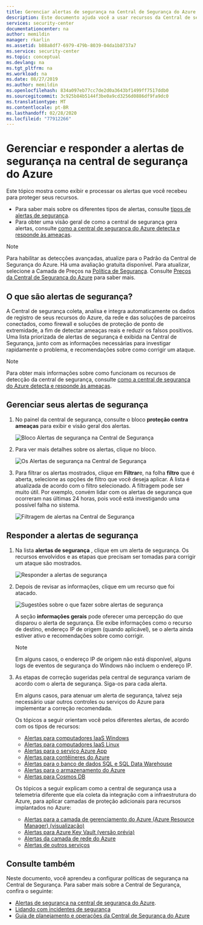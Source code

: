 ```yaml
---
title: Gerenciar alertas de segurança na Central de Segurança do Azure | Microsoft Docs
description: Este documento ajuda você a usar recursos da Central de segurança do Azure para gerenciar e responder a alertas de segurança.
services: security-center
documentationcenter: na
author: memildin
manager: rkarlin
ms.assetid: b88a8df7-6979-479b-8039-04da1b8737a7
ms.service: security-center
ms.topic: conceptual
ms.devlang: na
ms.tgt_pltfrm: na
ms.workload: na
ms.date: 08/27/2019
ms.author: memildin
ms.openlocfilehash: 834a097eb77cc7de2d0a3643bf1499ff7517ddb0
ms.sourcegitcommit: 3c925b84b5144f3be0a9cd3256d0886df9fa9dc0
ms.translationtype: MT
ms.contentlocale: pt-BR
ms.lasthandoff: 02/28/2020
ms.locfileid: "77912266"
---
```

# <a name="manage-and-respond-to-security-alerts-in-azure-security-center"></a>Gerenciar e responder a alertas de segurança na central de segurança do Azure

Este tópico mostra como exibir e processar os alertas que você recebeu para proteger seus recursos. 

* Para saber mais sobre os diferentes tipos de alertas, consulte [tipos de alertas de segurança](security-center-alerts-overview.md#security-alert-types).
* Para obter uma visão geral de como a central de segurança gera alertas, consulte [como a central de segurança do Azure detecta e responde às ameaças](security-center-alerts-overview.md#detect-threats).

> [!NOTE]
> Para habilitar as detecções avançadas, atualize para o Padrão da Central de Segurança do Azure. Há uma avaliação gratuita disponível. Para atualizar, selecione a Camada de Preços na [Política de Segurança](tutorial-security-policy.md). Consulte [Preços da Central de Segurança do Azure](security-center-pricing.md) para saber mais.

## <a name="what-are-security-alerts"></a>O que são alertas de segurança?
A Central de segurança coleta, analisa e integra automaticamente os dados de registro de seus recursos do Azure, da rede e das soluções de parceiros conectados, como firewall e soluções de proteção de ponto de extremidade, a fim de detectar ameaças reais e reduzir os falsos positivos. Uma lista priorizada de alertas de segurança é exibida na Central de Segurança, junto com as informações necessárias para investigar rapidamente o problema, e recomendações sobre como corrigir um ataque.

> [!NOTE]
> Para obter mais informações sobre como funcionam os recursos de detecção da central de segurança, consulte [como a central de segurança do Azure detecta e responde às ameaças](security-center-alerts-overview.md#detect-threats).

## <a name="manage-your-security-alerts"></a>Gerenciar seus alertas de segurança

1. No painel da central de segurança, consulte o bloco **proteção contra ameaças** para exibir e visão geral dos alertas.

    ![Bloco Alertas de segurança na Central de Segurança](./media/security-center-managing-and-responding-alerts/security-center-dashboard-alert.png)

1. Para ver mais detalhes sobre os alertas, clique no bloco.

   ![Os Alertas de segurança na Central de Segurança](./media/security-center-managing-and-responding-alerts/security-center-manage-alerts.png)

1. Para filtrar os alertas mostrados, clique em **Filtrar**e, na folha **filtro** que é aberta, selecione as opções de filtro que você deseja aplicar. A lista é atualizada de acordo com o filtro selecionado. A filtragem pode ser muito útil. Por exemplo, convém lidar com os alertas de segurança que ocorreram nas últimas 24 horas, pois você está investigando uma possível falha no sistema.

    ![Filtragem de alertas na Central de Segurança](./media/security-center-managing-and-responding-alerts/security-center-filter-alerts.png)

## <a name="respond-to-security-alerts"></a>Responder a alertas de segurança

1. Na lista **alertas de segurança** , clique em um alerta de segurança. Os recursos envolvidos e as etapas que precisam ser tomadas para corrigir um ataque são mostrados.

    ![Responder a alertas de segurança](./media/security-center-managing-and-responding-alerts/security-center-alert.png)

1. Depois de revisar as informações, clique em um recurso que foi atacado.

    ![Sugestões sobre o que fazer sobre alertas de segurança](./media/security-center-managing-and-responding-alerts/security-center-alert-remediate.png)

    A seção **informações gerais** pode oferecer uma percepção do que disparou o alerta de segurança. Ele exibe informações como o recurso de destino, endereço IP de origem (quando aplicável), se o alerta ainda estiver ativo e recomendações sobre como corrigir.  

    > [!NOTE]
    >Em alguns casos, o endereço IP de origem não está disponível, alguns logs de eventos de segurança do Windows não incluem o endereço IP.

1. As etapas de correção sugeridas pela central de segurança variam de acordo com o alerta de segurança. Siga-os para cada alerta. 

    Em alguns casos, para atenuar um alerta de segurança, talvez seja necessário usar outros controles ou serviços do Azure para implementar a correção recomendada. 

    Os tópicos a seguir orientam você pelos diferentes alertas, de acordo com os tipos de recursos:
    
    * [Alertas para computadores IaaS Windows](threat-protection.md#windows-machines)
    * [Alertas para computadores IaaS Linux](threat-protection.md#linux-machines)
    * [Alertas para o serviço Azure App](threat-protection.md#app-services)
    * [Alertas para contêineres do Azure](threat-protection.md#azure-containers)
    * [Alertas para o banco de dados SQL e SQL Data Warehouse](threat-protection.md#data-sql)
    * [Alertas para o armazenamento do Azure](threat-protection.md#azure-storage)
    * [Alertas para Cosmos DB](threat-protection.md#cosmos-db)

    Os tópicos a seguir explicam como a central de segurança usa a telemetria diferente que ela coleta da integração com a infraestrutura do Azure, para aplicar camadas de proteção adicionais para recursos implantados no Azure:
    
    * [Alertas para a camada de gerenciamento do Azure (Azure Resource Manager) (visualização)](threat-protection.md#management-layer)
    * [Alertas para Azure Key Vault (versão prévia)](threat-protection.md#azure-keyvault)
    * [Alertas da camada de rede do Azure](threat-protection.md#network-layer)
    * [Alertas de outros serviços](threat-protection.md#alerts-other)    

## <a name="see-also"></a>Consulte também

Neste documento, você aprendeu a configurar políticas de segurança na Central de Segurança. Para saber mais sobre a Central de Segurança, confira o seguinte:

* [Alertas de segurança na central de segurança do Azure](security-center-alerts-overview.md).
* [Lidando com incidentes de segurança](security-center-incident.md)
* [Guia de planejamento e operações da Central de Segurança do Azure](security-center-planning-and-operations-guide.md)